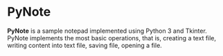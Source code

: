 # PyNote

**PyNote** is a sample notepad implemented using Python 3 and Tkinter. PyNote implements the most basic operations, that is, creating a text file, writing content into text file, saving file, opening a file.
